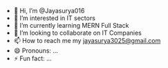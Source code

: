 - 👋 Hi, I’m @Jayasurya016
- 👀 I’m interested in IT sectors
- 🌱 I’m currently learning MERN Full Stack
- 💞️ I’m looking to collaborate on IT Companies
- 📫 How to reach me my jayasurya3025@gmail.com
- 😄 Pronouns: ...
- ⚡ Fun fact: ...

<!---
Jayasurya016/Jayasurya016 is a ✨ special ✨ repository because its `README.md` (this file) appears on your GitHub profile.
You can click the Preview link to take a look at your changes.
--->
